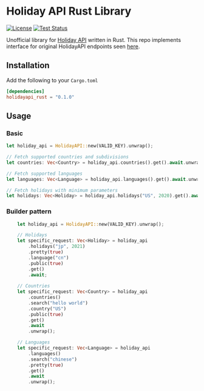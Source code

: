 # Holiday API Rust Library

[![License](https://img.shields.io/github/license/TechTheAwesome/holidayapi-rust?style=for-the-badge)](https://github.com/TechTheAwesome/holidayapi-rust/blob/main/LICENSE)
[![Test Status](https://img.shields.io/github/workflow/status/techtheawesome/holidayapi-rust/Rust?style=for-the-badge)](https://github.com/holidayapi/holidayapi-node/actions)

Unofficial library for [Holiday API](https://holidayapi.com) written in Rust. This repo implements interface for original HolidayAPI endpoints seen [here](https://holidayapi.com/docs).
## Installation
Add the following to your `Cargo.toml`

```toml
[dependencies]
holidayapi_rust = "0.1.0"
```
## Usage
### Basic
```rs
let holiday_api = HolidayAPI::new(VALID_KEY).unwrap();

// Fetch supported countries and subdivisions
let countries: Vec<Country> = holiday_api.countries().get().await.unwrap();

// Fetch supported languages
let languages: Vec<Language> = holiday_api.languages().get().await.unwrap();

// Fetch holidays with minimum parameters
let holidays: Vec<Holiday> = holiday_api.holidays("US", 2020).get().await.unwrap();

```
### Builder pattern
```rs
	let holiday_api = HolidayAPI::new(VALID_KEY).unwrap();

	// Holidays
	let specific_request: Vec<Holiday> = holiday_api
		.holidays("jp", 2021)
		.pretty(true)
		.language("cn")
		.public(true)
		.get()
		.await; 
	
	// Countries
	let specific_request: Vec<Country> = holiday_api
		.countries()
		.search("hello world")
		.country("US")
		.public(true)
		.get()
		.await
		.unwrap();

	// Languages
	let specific_request: Vec<Language> = holiday_api
		.languages()
		.search("chinese")
		.pretty(true)
		.get()
		.await
		.unwrap();
```